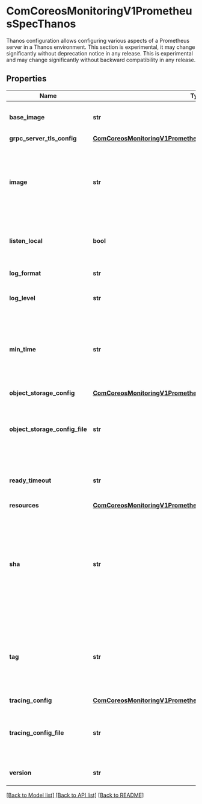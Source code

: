 # ComCoreosMonitoringV1PrometheusSpecThanos

Thanos configuration allows configuring various aspects of a Prometheus server in a Thanos environment.   This section is experimental, it may change significantly without deprecation notice in any release.   This is experimental and may change significantly without backward compatibility in any release.
## Properties
Name | Type | Description | Notes
------------ | ------------- | ------------- | -------------
**base_image** | **str** | Thanos base image if other than default. Deprecated: use &#39;image&#39; instead | [optional] 
**grpc_server_tls_config** | [**ComCoreosMonitoringV1PrometheusSpecThanosGrpcServerTlsConfig**](ComCoreosMonitoringV1PrometheusSpecThanosGrpcServerTlsConfig.md) |  | [optional] 
**image** | **str** | Image if specified has precedence over baseImage, tag and sha combinations. Specifying the version is still necessary to ensure the Prometheus Operator knows what version of Thanos is being configured. | [optional] 
**listen_local** | **bool** | ListenLocal makes the Thanos sidecar listen on loopback, so that it does not bind against the Pod IP. | [optional] 
**log_format** | **str** | LogFormat for Thanos sidecar to be configured with. | [optional] 
**log_level** | **str** | LogLevel for Thanos sidecar to be configured with. | [optional] 
**min_time** | **str** | MinTime for Thanos sidecar to be configured with. Option can be a constant time in RFC3339 format or time duration relative to current time, such as -1d or 2h45m. Valid duration units are ms, s, m, h, d, w, y. | [optional] 
**object_storage_config** | [**ComCoreosMonitoringV1PrometheusSpecThanosObjectStorageConfig**](ComCoreosMonitoringV1PrometheusSpecThanosObjectStorageConfig.md) |  | [optional] 
**object_storage_config_file** | **str** | ObjectStorageConfigFile specifies the path of the object storage configuration file. When used alongside with ObjectStorageConfig, ObjectStorageConfigFile takes precedence. | [optional] 
**ready_timeout** | **str** | ReadyTimeout is the maximum time Thanos sidecar will wait for Prometheus to start. Eg 10m | [optional] 
**resources** | [**ComCoreosMonitoringV1PrometheusSpecThanosResources**](ComCoreosMonitoringV1PrometheusSpecThanosResources.md) |  | [optional] 
**sha** | **str** | SHA of Thanos container image to be deployed. Defaults to the value of &#x60;version&#x60;. Similar to a tag, but the SHA explicitly deploys an immutable container image. Version and Tag are ignored if SHA is set. Deprecated: use &#39;image&#39; instead.  The image digest can be specified as part of the image URL. | [optional] 
**tag** | **str** | Tag of Thanos sidecar container image to be deployed. Defaults to the value of &#x60;version&#x60;. Version is ignored if Tag is set. Deprecated: use &#39;image&#39; instead.  The image tag can be specified as part of the image URL. | [optional] 
**tracing_config** | [**ComCoreosMonitoringV1PrometheusSpecThanosTracingConfig**](ComCoreosMonitoringV1PrometheusSpecThanosTracingConfig.md) |  | [optional] 
**tracing_config_file** | **str** | TracingConfig specifies the path of the tracing configuration file. When used alongside with TracingConfig, TracingConfigFile takes precedence. | [optional] 
**version** | **str** | Version describes the version of Thanos to use. | [optional] 

[[Back to Model list]](../README.md#documentation-for-models) [[Back to API list]](../README.md#documentation-for-api-endpoints) [[Back to README]](../README.md)


